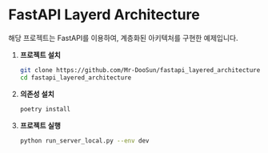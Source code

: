 # FastAPI Layerd Architecture

해당 프로젝트는 FastAPI를 이용하여, 계층화된 아키텍처를 구현한 예제입니다.

1. **프로젝트 설치**
    ```bash
    git clone https://github.com/Mr-DooSun/fastapi_layered_architecture.git
    cd fastapi_layered_architecture
    ```

2. **의존성 설치**
    ```bash
    poetry install
    ```

3. **프로젝트 실행**
    ```bash
    python run_server_local.py --env dev
    ```
